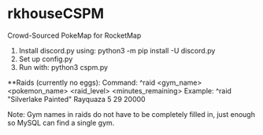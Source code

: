 # rkhouseCSPM

Crowd-Sourced PokeMap for RocketMap

1) Install discord.py using: python3 -m pip install -U discord.py
2) Set up config.py
3) Run with:
    python3 cspm.py
    
**Raids (currently no eggs):
Command: ^raid <gym_name> <pokemon_name> <raid_level> <minutes_remaining> <cp>
Example: ^raid "Silverlake Painted" Rayquaza 5 29 20000

Note: Gym names in raids do not have to be completely filled in, just enough so MySQL can find a single gym.
